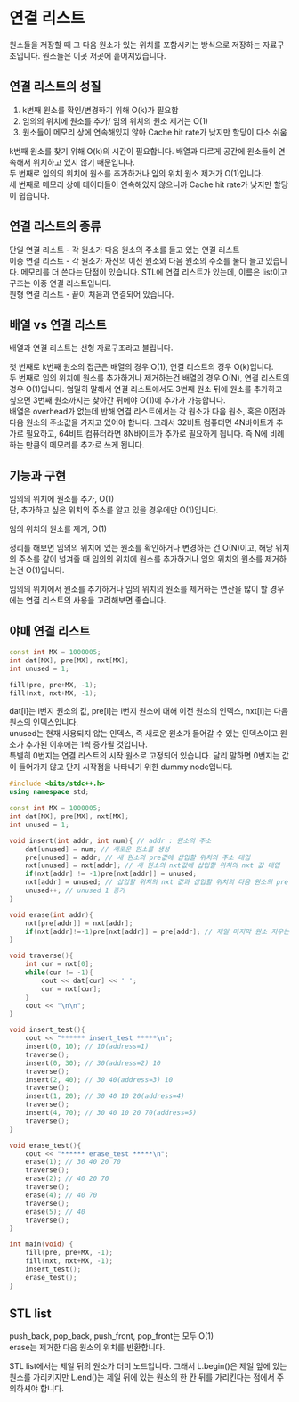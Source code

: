 # 연결 리스트
원소들을 저장할 때 그 다음 원소가 있는 위치를 포함시키는 방식으로 저장하는 자료구조입니다. 원소들은 이곳 저곳에 흩어져있습니다.  
  
## 연결 리스트의 성질
1. k번째 원소를 확인/변경하기 위해 O(k)가 필요함  
2. 임의의 위치에 원소를 추가/ 임의 위치의 원소 제거는 O(1)  
3. 원소들이 메모리 상에 연속해있지 않아 Cache hit rate가 낮지만 할당이 다소 쉬움  
  
k번째 원소를 찾기 위해 O(k)의 시간이 필요합니다. 배열과 다르게 공간에 원소들이 연속해서 위치하고 있지 않기 때문입니다.  
두 번째로 임의의 위치에 원소를 추가하거나 임의 위치 원소 제거가 O(1)입니다.  
세 번째로 메모리 상에 데이터들이 연속해있지 않으니까 Cache hit rate가 낮지만 할당이 쉽습니다.  
  
## 연결 리스트의 종류
단일 연결 리스트 - 각 원소가 다음 원소의 주소를 들고 있는 연결 리스트  
이중 연결 리스트 - 각 원소가 자신의 이전 원소와 다음 원소의 주소를 둘다 들고 있습니다. 메모리를 더 쓴다는 단점이 있습니다. STL에 연결 리스트가 있는데, 이름은 list이고 구조는 이중 연결 리스트입니다.  
원형 연결 리스트 - 끝이 처음과 연결되어 있습니다.  
  
## 배열 vs 연결 리스트
배열과 연결 리스트는 선형 자료구조라고 불립니다.  
  
첫 번째로 k번째 원소의 접근은 배열의 경우 O(1), 연결 리스트의 경우 O(k)입니다.  
두 번째로 임의 위치에 원소를 추가하거나 제거하는건 배열의 경우 O(N), 연결 리스트의 경우 O(1)입니다. 엄밀히 말해서 연결 리스트에서도 3번째 원소 뒤에 원소를 추가하고 싶으면 3번째 원소까지는 찾아간 뒤에야 O(1)에 추가가 가능합니다.  
배열은 overhead가 없는데 반해 연결 리스트에서는 각 원소가 다음 원소, 혹은 이전과 다음 원소의 주소값을 가지고 있어야 합니다. 그래서 32비트 컴퓨터면 4N바이트가 추가로 필요하고, 64비트 컴퓨터라면 8N바이트가 추가로 필요하게 됩니다. 즉 N에 비례하는 만큼의 메모리를 추가로 쓰게 됩니다.  
  
## 기능과 구현
임의의 위치에 원소를 추가, O(1)  
단, 추가하고 싶은 위치의 주소를 알고 있을 경우에만 O(1)입니다.  
  
임의 위치의 원소를 제거, O(1)  
  
정리를 해보면 임의의 위치에 있는 원소를 확인하거나 변경하는 건 O(N)이고, 해당 위치의 주소를 같이 넘겨줄 때 임의의 위치에 원소를 추가하거나 임의 위치의 원소를 제거하는건 O(1)입니다.  
  
임의의 위치에서 원소를 추가하거나 임의 위치의 원소를 제거하는 연산을 많이 할 경우에는 연결 리스트의 사용을 고려해보면 좋습니다.  
  
## 야매 연결 리스트
```c++
const int MX = 1000005;
int dat[MX], pre[MX], nxt[MX];
int unused = 1;

fill(pre, pre+MX, -1);
fill(nxt, nxt+MX, -1);
```
dat[i]는 i번지 원소의 값, pre[i]는 i번지 원소에 대해 이전 원소의 인덱스, nxt[i]는 다음 원소의 인덱스입니다.  
unused는 현재 사용되지 않는 인덱스, 즉 새로운 원소가 들어갈 수 있는 인덱스이고 원소가 추가된 이후에는 1씩 증가될 것입니다.  
특별히 0번지는 연결 리스트의 시작 원소로 고정되어 있습니다. 달리 말하면 0번지는 값이 들어가지 않고 단지 시작점을 나타내기 위한 dummy node입니다.  
```c++
#include <bits/stdc++.h>
using namespace std;

const int MX = 1000005;
int dat[MX], pre[MX], nxt[MX];
int unused = 1;

void insert(int addr, int num){ // addr : 원소의 주소
    dat[unused] = num; // 새로운 원소를 생성
    pre[unused] = addr; // 새 원소의 pre값에 삽입할 위치의 주소 대입
    nxt[unused] = nxt[addr]; // 새 원소의 nxt값에 삽입할 위치의 nxt 값 대입
    if(nxt[addr] != -1)pre[nxt[addr]] = unused;
    nxt[addr] = unused; // 삽입할 위치의 nxt 값과 삽입할 위치의 다음 원소의 pre 값을 새 원소로 변경
    unused++; // unused 1 증가
}

void erase(int addr){
    nxt[pre[addr]] = nxt[addr];
    if(nxt[addr]!=-1)pre[nxt[addr]] = pre[addr]; // 제일 마지막 원소 지우는 상황에서 -1일 수 있음
}

void traverse(){
    int cur = nxt[0];
    while(cur != -1){
        cout << dat[cur] << ' ';
        cur = nxt[cur];
    }
    cout << "\n\n";
}

void insert_test(){
    cout << "****** insert_test *****\n";
    insert(0, 10); // 10(address=1)
    traverse();
    insert(0, 30); // 30(address=2) 10
    traverse();
    insert(2, 40); // 30 40(address=3) 10
    traverse();
    insert(1, 20); // 30 40 10 20(address=4)
    traverse();
    insert(4, 70); // 30 40 10 20 70(address=5)
    traverse();
}

void erase_test(){
    cout << "****** erase_test *****\n";
    erase(1); // 30 40 20 70
    traverse();
    erase(2); // 40 20 70
    traverse();
    erase(4); // 40 70
    traverse();
    erase(5); // 40
    traverse();
}

int main(void) {
    fill(pre, pre+MX, -1);
    fill(nxt, nxt+MX, -1);
    insert_test();
    erase_test();
}
```
## STL list
push_back, pop_back, push_front, pop_front는 모두 O(1)  
erase는 제거한 다음 원소의 위치를 반환합니다.  
  
STL list에서는 제일 뒤의 원소가 더미 노드입니다. 그래서 L.begin()은 제일 앞에 있는 원소를 가리키지만 L.end()는 제일 뒤에 있는 원소의 한 칸 뒤를 가리킨다는 점에서 주의하셔야 합니다.  
